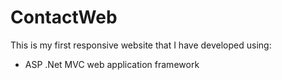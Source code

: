 # ContactWeb
This is my first responsive website that I have developed using:
* ASP .Net MVC web application framework
